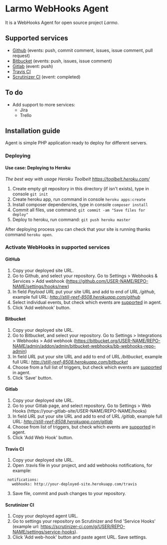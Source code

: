# Larmo WebHooks Agent
It is a WebHooks Agent for open source project *Larmo*.

## Supported services
- [Github](#github) (events: push, commit comment, issues, issue comment, pull request)
- [Bitbucket](#bitbucket) (events: push, issues, issue comment)
- [Gitlab](#gitlab) (event: push)
- [Travis CI](#travis-c)
- [Scrutinizer CI](#scrutinizer-ci) (event: completed)

## To do
- Add support to more services:
    - Jira
    - Trello

## Installation guide
Agent is simple PHP application ready to deploy for different servers.

### Deploying
#### Use case: Deploying to Heroku 
*The best way with usage Heroku Toolbelt https://toolbelt.heroku.com/*

1. Create empty git repository in this directory (if isn't exists), type in console `git init`
2. Create heroku app, run command in console `heroku apps:create`
3. Install composer dependencies, type in console `composer install`
4. Commit all files, use command: `git commit -am "Save files for deploy"`
5. Deploy to heroku, run command: `git push heroku master`

After deploying process you can check that your site is running thanks command `heroku open`.

### Activate WebHooks in supported services
#### GitHub
1. Copy your deployed site URL.
2. Go to Github, and select your repository. Go to Settings > Webhooks & Services > Add webhook (https://github.com/USER-NAME/REPO-NAME/settings/hooks/new)
3. In field *Payload URL* put your site URL and add to end of URL */github*, example full URL: *http://still-reef-8508.herokuapp.com/github*
4. Select individual events, but check which events are [supported](#supported-services) in agent.
5. Click 'Add webhook' button.

#### Bitbucket
1. Copy your deployed site URL.
2. Go to Bitbucket, and select your repository. Go to Settings > Integrations > Webhooks > 
Add webhook (https://bitbucket.org/USER-NAME/REPO-NAME/admin/addon/admin/bitbucket-webhooks/bb-webhooks-repo-admin)
3. In field *URL* put your site URL and add to end of URL */bitbucket*, example full URL: *http://still-reef-8508.herokuapp.com/bitbucket*
4. Choose from a full list of triggers, but check which events are [supported](#supported-services) in agent.
5. Click 'Save' button.

#### Gitlab
1. Copy your deployed site URL.
2. Go to your Gitlab page, and select repository. Go to Settings > Web Hooks (https://your-gitlab-site/USER-NAME/REPO-NAME/hooks)
3. In field *URL* put your site URL and add to end of URL */gitlab*, example full URL: *http://still-reef-8508.herokuapp.com/gitlab*
4. Choose from list of triggers, but check which events are [supported](#supported-services) in agent.
5. Click 'Add Web Hook' button.

#### Travis CI
1. Copy your deployed site URL.
2. Open .travis file in your project, and add webhooks notifications, for example:
```
 notifications:
   webhooks: http://your-deployed-site.herokuapp.com/travis
```
3. Save file, commit and push changes to your repository.

#### Scrutinizer CI
1. Copy your deployed agent URL.
2. Go to settings your repository on Scrutinizer and find 'Service Hooks' (example url: https://scrutinizer-ci.com/g/USER/REPO-NAME/settings/service-hooks).
3. Click 'Add web-hook' button and paste agent URL. Save settings.